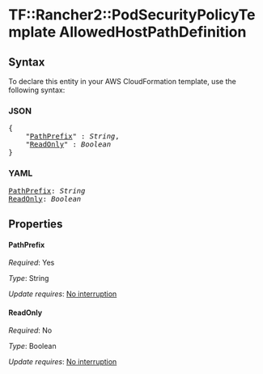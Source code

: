 # TF::Rancher2::PodSecurityPolicyTemplate AllowedHostPathDefinition

## Syntax

To declare this entity in your AWS CloudFormation template, use the following syntax:

### JSON

<pre>
{
    "<a href="#pathprefix" title="PathPrefix">PathPrefix</a>" : <i>String</i>,
    "<a href="#readonly" title="ReadOnly">ReadOnly</a>" : <i>Boolean</i>
}
</pre>

### YAML

<pre>
<a href="#pathprefix" title="PathPrefix">PathPrefix</a>: <i>String</i>
<a href="#readonly" title="ReadOnly">ReadOnly</a>: <i>Boolean</i>
</pre>

## Properties

#### PathPrefix

_Required_: Yes

_Type_: String

_Update requires_: [No interruption](https://docs.aws.amazon.com/AWSCloudFormation/latest/UserGuide/using-cfn-updating-stacks-update-behaviors.html#update-no-interrupt)

#### ReadOnly

_Required_: No

_Type_: Boolean

_Update requires_: [No interruption](https://docs.aws.amazon.com/AWSCloudFormation/latest/UserGuide/using-cfn-updating-stacks-update-behaviors.html#update-no-interrupt)

